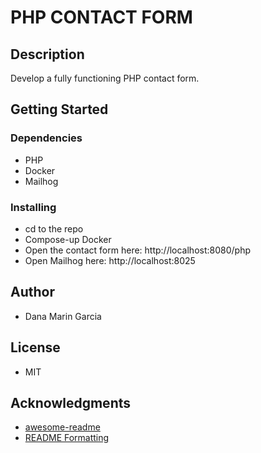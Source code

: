# PHP CONTACT FORM

## Description

Develop a fully functioning PHP contact form.

## Getting Started

### Dependencies

* PHP
* Docker
* Mailhog

### Installing

* cd to the repo
* Compose-up Docker
* Open the contact form here: http://localhost:8080/php
* Open  Mailhog here: http://localhost:8025

## Author

* Dana Marin Garcia

## License
* MIT

## Acknowledgments

* [awesome-readme](https://github.com/matiassingers/awesome-readme)
* [README Formatting](https://guides.github.com/features/mastering-markdown/)